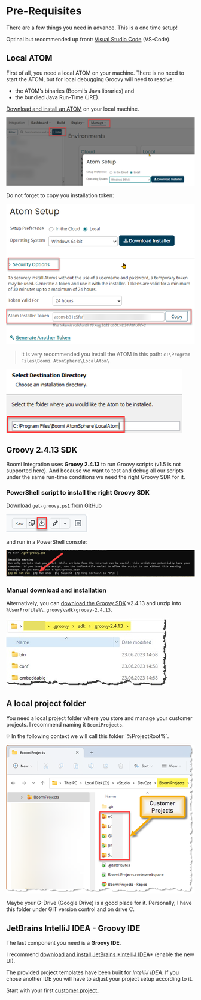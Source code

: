 # Pre-Requisites

There are a few things you need in advance. This is a one time setup!

Optinal but recommended up front: [Visual Studio Code](https://code.visualstudio.com/) (VS-Code).

## Local ATOM

First of all, you need a local ATOM on your machine. There is no need to start the ATOM, but for local debugging Groovy will need to resolve:

* the ATOM’s binaries (Boomi’s Java libraries) and
* the bundled Java Run-Time (JRE).

[Download and install an ATOM](https://help.boomi.com/bundle/integration/page/t-atm-Downloading\_the\_local\_Atom\_installer.html) on your local machine.

![Untitled](<../MGF4Boomi - Groovy for Boomi bfadc9ce63764373816fa22fccd3cdc1/Getting Started 019408ce4279434d934d162b6ed03d4e/Pre-Requisites 7deb11c4cf894c33b76456ab85cad596/Untitled.png>)

Do not forget to copy you installation token:

![Untitled](<../MGF4Boomi - Groovy for Boomi bfadc9ce63764373816fa22fccd3cdc1/Getting Started 019408ce4279434d934d162b6ed03d4e/Pre-Requisites 7deb11c4cf894c33b76456ab85cad596/Untitled 1.png>)

> It is very recommended you install the ATOM in this path: `c:\Program Files\Boomi AtomSphere\LocalAtom\`

![Untitled](<../MGF4Boomi - Groovy for Boomi bfadc9ce63764373816fa22fccd3cdc1/Getting Started 019408ce4279434d934d162b6ed03d4e/Pre-Requisites 7deb11c4cf894c33b76456ab85cad596/Untitled 2.png>)

## Groovy 2.4.13 SDK

Boomi Integration uses **Groovy 2.4.13** to run Groovy scripts (v1.5 is not supported here). And because we want to test and debug all our scripts under the same run-time conditions we need the right Groovy SDK for it.

### PowerShell script to install the right Groovy SDK

[Download `get-groovy.ps1` from GitHub](https://github.com/MarkusSchmidtPro/Boomi.Groovy.ReferenceProject/blob/8022e34655b0c4dd4a641d6f9ec4558e8b60d8a8/bin/get-groovy.ps1)

![Untitled](<../MGF4Boomi - Groovy for Boomi bfadc9ce63764373816fa22fccd3cdc1/Getting Started 019408ce4279434d934d162b6ed03d4e/Pre-Requisites 7deb11c4cf894c33b76456ab85cad596/Untitled 3.png>)

and run in a PowerShell console:

![Untitled](<../MGF4Boomi - Groovy for Boomi bfadc9ce63764373816fa22fccd3cdc1/Getting Started 019408ce4279434d934d162b6ed03d4e/Pre-Requisites 7deb11c4cf894c33b76456ab85cad596/Untitled 4.png>)

### Manual download and installation

Alternatively, you can [download the Groovy SDK](https://archive.apache.org/dist/groovy/2.4.13/distribution/apache-groovy-sdk-2.4.13.zip) v2.4.13 and unzip into `%UserProfile%\.groovy\sdk\groovy-2.4.13`.

![Untitled](<../MGF4Boomi - Groovy for Boomi bfadc9ce63764373816fa22fccd3cdc1/Getting Started 019408ce4279434d934d162b6ed03d4e/Pre-Requisites 7deb11c4cf894c33b76456ab85cad596/Untitled 5.png>)

## A local project folder

You need a local project folder where you store and manage your customer projects. I recommend naming it `BoomiProjects`.

💡 In the following context we will call this folder \`%ProjectRoot%\`.

![Untitled](<../MGF4Boomi - Groovy for Boomi bfadc9ce63764373816fa22fccd3cdc1/Getting Started 019408ce4279434d934d162b6ed03d4e/Pre-Requisites 7deb11c4cf894c33b76456ab85cad596/Untitled 6.png>)

Maybe your G-Drive (Google Drive) is a good place for it. Personally, I have this folder under GIT version control and on drive C.

## JetBrains IntelliJ IDEA - Groovy IDE

The last component you need is a **Groovy IDE**.

I recommend [download and install JetBrains \*IntelliJ IDEA](https://www.jetbrains.com/idea/download/#section=windows)\* (enable the new UI).

The provided project templates have been built for _IntelliJ IDEA_. If you chose another IDE you will have to adjust your project setup according to it.

Start with your first [customer project.](<Setup a customer project a5e8a967b06b4f9d9123b55f72e07145.md>)
